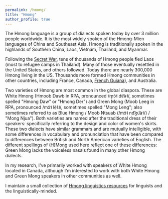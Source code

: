 ```yaml
---
permalink: /hmong/
title: "Hmong"
author_profile: true
---
```


The Hmong language is a group of dialects spoken today by over 3 million people worldwide. It is the most widely spoken of the Hmong-Mien languages of China and Southeast Asia. Hmong is traditionally spoken in the highlands of Southern China, Laos, Vietnam, Thailand, and Myanmar. 

Following the [Secret War](https://en.wikipedia.org/wiki/Laotian_Civil_War "Wikipedia"), tens of thousands of Hmong people fled Laos (most to refugee camps in Thailand). Many of those eventually resettled in the United States, and others followed. Today there are nearly 300,000 Hmong living in the US. Thousands more formed Hmong communities in other countries, including France, Canada, [French Guiana](https://www.youtube.com/watch?v=nMf-FRl3fpI&ab_channel=FRANCE24English "From Laos to French Guiana: The story of the Hmong people")), and Australia.

Two varieties of Hmong are most common in the global diaspora. These are White Hmong (Hmoob Dawb in RPA, pronounced /m̥ɔ̃˦ dɐ͡ə˦/, sometimes spelled "Hmong Daw" or "Hmong Der") and Green Mong (Moob Leeg in RPA, pronounced /mɔ̃˦ lẽ̤˥˩/, sometimes spelled "Mong Leng"; also sometimes referred to as Blue Hmong / Moob Ntsuab (/mɔ̃˦ nd͡ʒu͡a˦/) / "Mong Njua"). Both varieties are named after the traditional dress of their speakers: specifically referring to the design and color of women's skirts. These two dialects have similar grammars and are mutually intelligible, with some differences in vocabulary and pronunciation that have been compared to differences between British and North American varieties of English. The different spellings of (H)Mong used here reflect one of these differences: Green Mong lacks the voiceless nasals found in many other Hmong dialects. 

In my research, I've primarily worked with speakers of White Hmong located in Canada, although I'm interested to work with both White Hmong and Green Mong speakers in other communities as well. 

I maintain a small collection of [Hmong linguistics resources](/hmong/resources "Hmong Linguistics Resources") for linguists and the linguistically-minded. 


